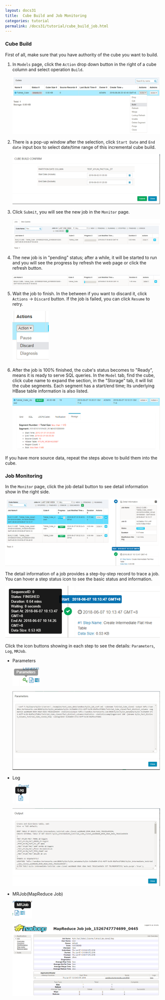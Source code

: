 ```yaml
---
layout: docs31
title:  Cube Build and Job Monitoring
categories: tutorial
permalink: /docs31/tutorial/cube_build_job.html
---
```


### Cube Build
First of all, make sure that you have authority of the cube you want to build.

1. In `Models` page, click the `Action` drop down button in the right of a cube column and select operation `Build`.

   ![](../../images/tutorial/1.5/Kylin-Cube-Build-and-Job-Monitoring-Tutorial/action-build.png)

2. There is a pop-up window after the selection, click `Start Date` and `End date` input box to select date/time range of this incremental cube build.

   ![](../../images/tutorial/1.5/Kylin-Cube-Build-and-Job-Monitoring-Tutorial/date.png)

4. Click `Submit`, you will see the new job in the `Monitor` page.

   ![](../../images/tutorial/1.5/Kylin-Cube-Build-and-Job-Monitoring-Tutorial/jobs-page.png)

5. The new job is in "pending" status; after a while, it will be started to run and you will see the progress by refresh the web page or click the refresh button.

   ![](../../images/tutorial/1.5/Kylin-Cube-Build-and-Job-Monitoring-Tutorial/job-progress.png)


6. Wait the job to finish. In the between if you want to discard it, click `Actions` -> `Discard` button. If the job is failed, you can click `Resume` to retry.

   ![](../../images/tutorial/1.5/Kylin-Cube-Build-and-Job-Monitoring-Tutorial/discard.png)

7. After the job is 100% finished, the cube's status becomes to "Ready", means it is ready to serve SQL queries. In the `Model` tab, find the cube, click cube name to expand the section, in the "Storage" tab, it will list the cube segments. Each segment has a start/end time; Its underlying HBase table information is also listed.

   ![](../../images/tutorial/1.5/Kylin-Cube-Build-and-Job-Monitoring-Tutorial/cube-segment.png)

If you have more source data, repeat the steps above to build them into the cube.

### Job Monitoring
In the `Monitor` page, click the job detail button to see detail information show in the right side.

![](../../images/tutorial/1.5/Kylin-Cube-Build-and-Job-Monitoring-Tutorial/job-steps.png)

The detail information of a job provides a step-by-step record to trace a job. You can hover a step status icon to see the basic status and information.

![](../../images/tutorial/1.5/Kylin-Cube-Build-and-Job-Monitoring-Tutorial/hover-step.png)

Click the icon buttons showing in each step to see the details: `Parameters`, `Log`, `MRJob`.

* Parameters

   ![](../../images/tutorial/1.5/Kylin-Cube-Build-and-Job-Monitoring-Tutorial/parameters.png)

   ![](../../images/tutorial/1.5/Kylin-Cube-Build-and-Job-Monitoring-Tutorial/parameters-d.png)

* Log
        
   ![](../../images/tutorial/1.5/Kylin-Cube-Build-and-Job-Monitoring-Tutorial/log.png)

   ![](../../images/tutorial/1.5/Kylin-Cube-Build-and-Job-Monitoring-Tutorial/log-d.png)

* MRJob(MapReduce Job)

   ![](../../images/tutorial/1.5/Kylin-Cube-Build-and-Job-Monitoring-Tutorial/mrjob.png)

   ![](../../images/tutorial/1.5/Kylin-Cube-Build-and-Job-Monitoring-Tutorial/mrjob-d.png)


